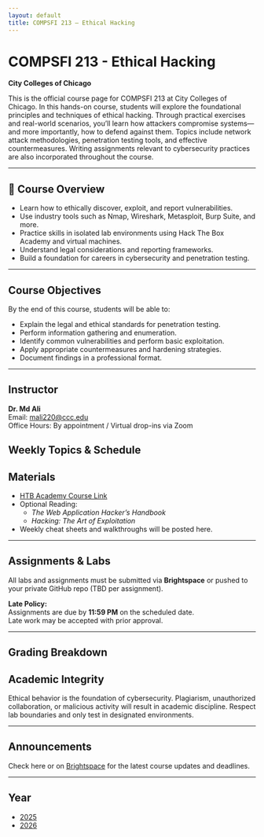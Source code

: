 ```yaml
---
layout: default
title: COMPSFI 213 – Ethical Hacking
---
```


# COMPSFI 213 - Ethical Hacking
**City Colleges of Chicago**

This is the official course page for COMPSFI 213 at City Colleges of Chicago. In this hands-on course, students will explore the foundational principles and techniques of ethical hacking. Through practical exercises and real-world scenarios, you’ll learn how attackers compromise systems—and more importantly, how to defend against them. Topics include network attack methodologies, penetration testing tools, and effective countermeasures. Writing assignments relevant to cybersecurity practices are also incorporated throughout the course.

---

## 📌 Course Overview

- Learn how to ethically discover, exploit, and report vulnerabilities.
- Use industry tools such as Nmap, Wireshark, Metasploit, Burp Suite, and more.
- Practice skills in isolated lab environments using Hack The Box Academy and virtual machines.
- Understand legal considerations and reporting frameworks.
- Build a foundation for careers in cybersecurity and penetration testing.

---

## Course Objectives

By the end of this course, students will be able to:

- Explain the legal and ethical standards for penetration testing.
- Perform information gathering and enumeration.
- Identify common vulnerabilities and perform basic exploitation.
- Apply appropriate countermeasures and hardening strategies.
- Document findings in a professional format.

---

## Instructor

**Dr. Md Ali**  
Email: mali220@ccc.edu  
Office Hours: By appointment / Virtual drop-ins via Zoom

## Weekly Topics & Schedule

## Materials

- [HTB Academy Course Link](https://academy.hackthebox.com/)
- Optional Reading:
  - *The Web Application Hacker’s Handbook*
  - *Hacking: The Art of Exploitation*
- Weekly cheat sheets and walkthroughs will be posted here.

---

## Assignments & Labs

All labs and assignments must be submitted via **Brightspace** or pushed to your private GitHub repo (TBD per assignment).

**Late Policy:**  
Assignments are due by **11:59 PM** on the scheduled date.  
Late work may be accepted with prior approval.

---

## Grading Breakdown

## Academic Integrity

Ethical behavior is the foundation of cybersecurity. Plagiarism, unauthorized collaboration, or malicious activity will result in academic discipline. Respect lab boundaries and only test in designated environments.

---

## Announcements

Check here or on [Brightspace](https://brightspace.ccc.edu) for the latest course updates and deadlines.

---

## Year
- [2025](/2025)
- [2026](/2026)



